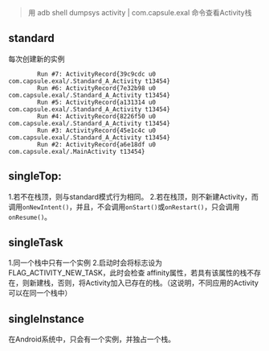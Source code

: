 
> 用 adb shell dumpsys activity | com.capsule.exal 命令查看Activity栈

## standard

每次创建新的实例
```
        Run #7: ActivityRecord{39c9cdc u0 com.capsule.exal/.Standard_A_Activity t13454}
        Run #6: ActivityRecord{7e32b98 u0 com.capsule.exal/.Standard_A_Activity t13454}
        Run #5: ActivityRecord{a131314 u0 com.capsule.exal/.Standard_A_Activity t13454}
        Run #4: ActivityRecord{8226f50 u0 com.capsule.exal/.Standard_A_Activity t13454}
        Run #3: ActivityRecord{45e1c4c u0 com.capsule.exal/.Standard_A_Activity t13454}
        Run #2: ActivityRecord{a6e18df u0 com.capsule.exal/.MainActivity t13454}
```

## singleTop:

1.若不在栈顶，则与standard模式行为相同。
2.若在栈顶，则不新建Activity，而调用`onNewIntent()`，并且，不会调用`onStart()`或`onRestart()`，只会调用`onResume()`。

## singleTask

1.同一个栈中只有一个实例
2.启动时会将标志设为 FLAG_ACTIVITY_NEW_TASK，此时会检查 affinity属性，若具有该属性的栈不存在，则新建栈，否则，将Activity加入已存在的栈。（这说明，不同应用的Activity可以在同一个栈中）


## singleInstance

在Android系统中，只会有一个实例，并独占一个栈。